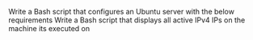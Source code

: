 Write a Bash script that configures an Ubuntu server with the below requirements
Write a Bash script that displays all active IPv4 IPs on the machine its executed on
